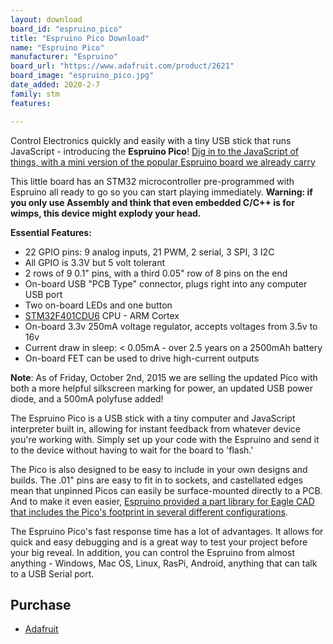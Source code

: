 ```yaml
---
layout: download
board_id: "espruino_pico"
title: "Espruino Pico Download"
name: "Espruino Pico"
manufacturer: "Espruino"
board_url: "https://www.adafruit.com/product/2621"
board_image: "espruino_pico.jpg"
date_added: 2020-2-7
family: stm
features:

---
```


Control Electronics quickly and easily with a tiny USB stick that runs JavaScript - introducing the **Espruino Pico**! [Dig in to the JavaScript of things, with a mini version of the popular Espruino board we already carry](https://www.adafruit.com/product/1887)

This little board has an STM32 microcontroller pre-programmed with Espruino all ready to go so you can start playing immediately. **Warning: if you only use Assembly and think that even embedded C/C++ is for wimps, this device might explody your head.**

**Essential Features:**
 - 22 GPIO pins: 9 analog inputs, 21 PWM, 2 serial, 3 SPI, 3 I2C
- All GPIO is 3.3V but 5 volt tolerant
- 2 rows of 9 0.1" pins, with a third 0.05" row of 8 pins on the end
- On-board USB "PCB Type" connector, plugs right into any computer USB port
- Two on-board LEDs and one button
- [STM32F401CDU6](http://www.espruino.com/datasheets/STM32F401xD.pdf) CPU - ARM Cortex
- On-board 3.3v 250mA voltage regulator, accepts voltages from 3.5v to 16v
- Current draw in sleep: < 0.05mA - over 2.5 years on a 2500mAh battery
- On-board FET can be used to drive high-current outputs

**Note**: As of Friday, October 2nd, 2015 we are selling the updated Pico with both a more helpful silkscreen marking for power, an updated USB power diode, and a 500mA polyfuse added!

The Espruino Pico is a USB stick with a tiny computer and JavaScript interpreter built in, allowing for instant feedback from whatever device you're working with. Simply set up your code with the Espruino and send it to the device without having to wait for the board to 'flash.'

The Pico is also designed to be easy to include in your own designs and builds. The .01" pins are easy to fit in to sockets, and castellated edges mean that unpinned Picos can easily be surface-mounted directly to a PCB. And to make it even easier, [Espruino provided a part library for Eagle CAD that includes the Pico's footprint in several different configurations](https://github.com/espruino/EspruinoBoard/tree/master/Pico/Component).

The Espruino Pico's fast response time has a lot of advantages. It allows for quick and easy debugging and is a great way to test your project before your big reveal. In addition, you can control the Espruino from almost anything - Windows, Mac OS, Linux, RasPi, Android, anything that can talk to a USB Serial port.

## Purchase
* [Adafruit](https://www.adafruit.com/product/2621)
